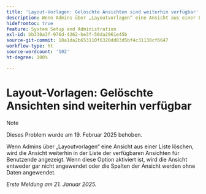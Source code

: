 ```yaml
---
title: 'Layout-Vorlagen: Gelöschte Ansichten sind weiterhin verfügbar'
description: Wenn Admins über „Layoutvorlagen“ eine Ansicht aus einer Liste löschen, wird die Ansicht weiterhin in der Liste der verfügbaren Ansichten für Benutzende angezeigt. Wenn diese Option aktiviert ist, wird die Ansicht entweder gar nicht angewendet oder die Spalten der Ansicht werden ohne Daten angewendet.
hidefromtoc: true
feature: System Setup and Administration
exl-id: bb330a3f-976d-4262-be3f-50da2961e45b
source-git-commit: 18a1da2b653110f6320dd83d5bf4c31130cf6647
workflow-type: ht
source-wordcount: '102'
ht-degree: 100%

---
```


# Layout-Vorlagen: Gelöschte Ansichten sind weiterhin verfügbar

>[!NOTE]
>
>Dieses Problem wurde am 19. Februar 2025 behoben.

Wenn Admins über „Layoutvorlagen“ eine Ansicht aus einer Liste löschen, wird die Ansicht weiterhin in der Liste der verfügbaren Ansichten für Benutzende angezeigt. Wenn diese Option aktiviert ist, wird die Ansicht entweder gar nicht angewendet oder die Spalten der Ansicht werden ohne Daten angewendet.

_Erste Meldung am 21. Januar 2025._
